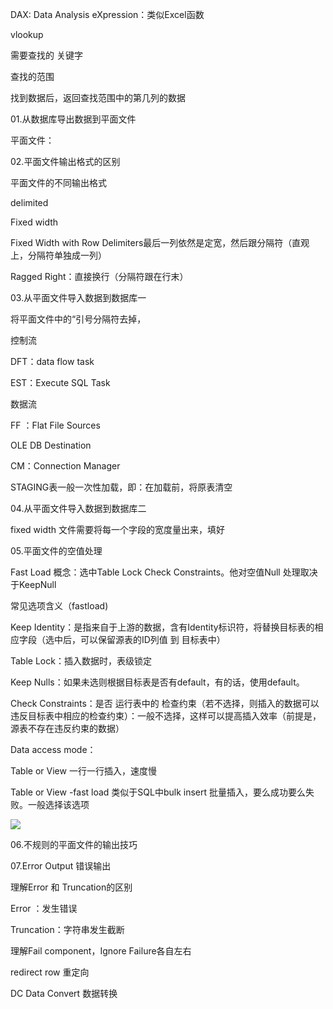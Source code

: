  

DAX: Data Analysis eXpression：类似Excel函数

vlookup

需要查找的 关键字

查找的范围

找到数据后，返回查找范围中的第几列的数据

01.从数据库导出数据到平面文件

平面文件：

02.平面文件输出格式的区别

平面文件的不同输出格式

delimited

Fixed width

Fixed Width with Row Delimiters最后一列依然是定宽，然后跟分隔符（直观上，分隔符单独成一列）

Ragged Right：直接换行（分隔符跟在行末）

03.从平面文件导入数据到数据库一

将平面文件中的“引号分隔符去掉，

控制流

DFT：data flow task

EST：Execute SQL Task

数据流

FF  ：Flat File Sources

OLE DB Destination

CM：Connection Manager

STAGING表一般一次性加载，即：在加载前，将原表清空

04.从平面文件导入数据到数据库二

fixed width 文件需要将每一个字段的宽度量出来，填好

05.平面文件的空值处理

Fast Load 概念：选中Table Lock Check Constraints。他对空值Null 处理取决于KeepNull

常见选项含义（fastload)

Keep Identity：是指来自于上游的数据，含有Identity标识符，将替换目标表的相应字段（选中后，可以保留源表的ID列值 到 目标表中）

Table Lock：插入数据时，表级锁定

Keep Nulls：如果未选则根据目标表是否有default，有的话，使用default。

Check Constraints：是否 运行表中的 检查约束（若不选择，则插入的数据可以违反目标表中相应的检查约束）：一般不选择，这样可以提高插入效率（前提是，源表不存在违反约束的数据）

Data access mode：

Table or View 一行一行插入，速度慢

Table or View -fast load 类似于SQL中bulk insert 批量插入，要么成功要么失败。一般选择该选项

![](file:///C:\Users\steven\AppData\Local\Temp\ksohtml17000\wps2.jpg) 

06.不规则的平面文件的输出技巧

07.Error Output 错误输出

理解Error 和 Truncation的区别

Error ：发生错误

Truncation：字符串发生截断

理解Fail component，Ignore Failure各自左右

redirect row 重定向

DC Data Convert 数据转换